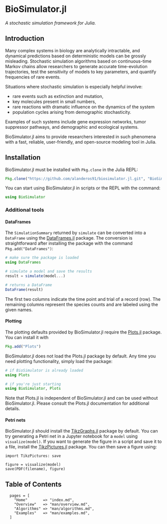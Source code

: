 # BioSimulator.jl

*A stochastic simulation framework for Julia.*

## Introduction

Many complex systems in biology are analytically intractable, and dynamical predictions based on deterministic models can be grossly misleading.
Stochastic simulation algorithms based on continuous-time Markov chains allow researchers to generate accurate time-evolution trajectories, test the sensitivity of models to key parameters, and quantify frequencies of rare events.

Situations where stochastic simulation is especially helpful involve:

- rare events such as extinction and mutation,
- key molecules present in small numbers,
- rare reactions with dramatic influence on the dynamics of the system
- population cycles arising from demographic stochasticity.

Examples of such systems include gene expression networks, tumor suppressor pathways, and demographic and ecological systems.

BioSimulator.jl aims to provide researchers interested in such phenomena with a fast, reliable, user-friendly, and open-source modeling tool in Julia.

## Installation

BioSimulator.jl must be installed with `Pkg.clone` in the Julia REPL:

```julia
Pkg.clone("https://github.com/alanderos91/biosimulator.jl.git", "BioSimulator")
```

You can start using BioSimulator.jl in scripts or the REPL with the command:

```julia
using BioSimulator
```

### Additional tools

#### DataFrames

The `SimulationSummary` returned by `simulate` can be converted into a `DataFrame` using the [DataFrames.jl](https://github.com/JuliaData/DataFrames.jl) package.
The conversion is straightforward after installing the package with the command `Pkg.add("DataFrames")`:

```julia
# make sure the package is loaded
using DataFrames

# simulate a model and save the results
result = simulate(model...)

# returns a DataFrame
DataFrame(result)
```

The first two columns indicate the time point and trial of a record (row).
The remaining columns represent the species counts and are labeled using the given names.

#### Plotting

The plotting defaults provided by BioSimulator.jl require the [Plots.jl](https://github.com/JuliaPlots/Plots.jl) package. You can install it with

```julia
Pkg.add("Plots")
```

BioSimulator.jl does not load the Plots.jl package by default.
Any time you need plotting functionality, simply load the package:

```julia
# if BioSimulator is already loaded
using Plots

# if you're just starting
using BioSimulator, Plots
```

Note that Plots.jl is independent of BioSimulator.jl and can be used without BioSimulator.jl.
Please consult the Plots.jl documentation for additional details.

#### Petri nets

BioSimulator.jl should install the [TikzGraphs.jl](https://github.com/sisl/TikzGraphs.jl) package by default.
You can try generating a Petri net in a Jupyter notebook for a `model` using `visualize(model)`.
If you want to generate the figure in a script and save it to a file, install the [TikzPictures.jl](https://github.com/sisl/TikzPictures.jl) package.
You can then save a figure using:

```
import TikzPictures: save

figure = visualize(model)
save(PDF(filename), figure)
```

## Table of Contents

```@contents
  pages = [
    "Home"       => "index.md",
    "Overview"   => "man/overview.md",
    "Algorithms" => "man/algorithms.md",
    "Examples"   => "man/examples.md",
  ]
```
